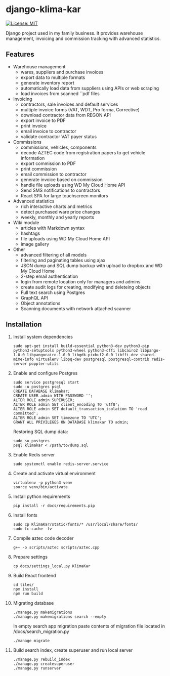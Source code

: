 # django-klima-kar

[![License: MIT](https://img.shields.io/badge/License-MIT-yellow.svg)](https://github.com/karpiq24/django-klima-kar/blob/master/LICENSE)

Django project used in my family business. It provides warehouse management, invoicing and commission tracking with advanced statistics.

## Features

-   Warehouse management
    -   wares, suppliers and purchase invoices
    -   export data to multiple formats
    -   generate inventory report
    -   automatically load data from suppliers using APIs or web scraping
    -   load invoices from scanned ``pdf files
-   Invoicing
    -   contractors, sale invoices and default services
    -   multiple invoice forms (VAT, WDT, Pro forma, Corrective)
    -   download contractor data from REGON API
    -   export invoice to PDF
    -   print invoice
    -   email invoice to contractor
    -   validate contractor VAT payer status
-   Commissions
    -   commissions, vehicles, components
    -   decode AZTEC code from registration papers to get vehicle information
    -   export commission to PDF
    -   print commission
    -   email commission to contractor
    -   generate invoice based on commission
    -   handle file uploads using WD My Cloud Home API
    -   Send SMS notifications to contractors
    -   React SPA for large touchscreen monitors
-   Advanced statistics
    -   rich interactive charts and metrics
    -   detect purchased ware price changes
    -   weekly, monthly and yearly reports
-   Wiki module
    -   articles with Markdown syntax
    -   hashtags
    -   file uploads using WD My Cloud Home API
    -   image gallery
-   Other
    -   advanced filtering of all models
    -   filtering and paginating tables using ajax
    -   JSON dump and SQL dump backup with upload to dropbox and WD My Cloud Home
    -   2-step email authentication
    -   login from remote location only for managers and admins
    -   create audit logs for creating, modifying and deleteing objects
    -   Full text search using Postgres
    -   GraphQL API
    -   Object annotations
    -   Scanning documents with network attached scanner

## Installation

1. Install system dependencies
    ```
    sudo apt-get install build-essential python3-dev python3-pip python3-setuptools python3-wheel python3-cffi libcairo2 libpango-1.0-0 libpangocairo-1.0-0 libgdk-pixbuf2.0-0 libffi-dev shared-mime-info virtualenv libpq-dev postgresql postgresql-contrib redis-server poppler-utils
    ```
2. Enable and configure Postgres
    ```
    sudo service postgresql start
    sudo -u postgres psql
    CREATE DATABASE klimakar;
    CREATE USER admin WITH PASSWORD '';
    ALTER ROLE admin SUPERUSER;
    ALTER ROLE admin SET client_encoding TO 'utf8';
    ALTER ROLE admin SET default_transaction_isolation TO 'read committed';
    ALTER ROLE admin SET timezone TO 'UTC';
    GRANT ALL PRIVILEGES ON DATABASE klimakar TO admin;
    ```
    Restoring SQL dump data:
    ```
    sudo su postgres
    psql klimakar < /path/to/dump.sql
    ```
3. Enable Redis server
    ```
    sudo systemctl enable redis-server.service
    ```
4. Create and activate virtual environment
    ```
    virtualenv -p python3 venv
    source venv/bin/activate
    ```
5. Install python requirements
    ```
    pip install -r docs/requirements.pip
    ```
6. Install fonts
    ```
    sudo cp KlimaKar/static/fonts/* /usr/local/share/fonts/
    sudo fc-cache -fv
    ```
7. Compile aztec code decoder
    ```
    g++ -o scripts/aztec scripts/aztec.cpp
    ```
8. Prepare settings
    ```
    cp docs/settings_local.py KlimaKar
    ```
9. Build React frontend
    ```
    cd tiles/
    npm install
    npm run build
    ```
10. Migrating database
    ```
    ./manage.py makemigrations
    ./manage.py makemigrations search --empty
    ```
    In empty search app migration paste contents of migration file located in /docs/search_migration.py
    ```
    ./manage migrate
    ```
11. Build search index, create superuser and run local server
    ```
    ./manage.py rebuild_index
    ./manage.py createsuperuser
    ./manage.py runserver
    ```
